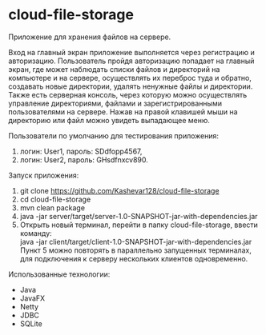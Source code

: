 # cloud-file-storage
Приложение для хранения файлов на сервере.

Вход на главный экран приложение выполняется через регистрацию и авторизацию. 
Пользователь пройдя авторизацию попадает на главный экран, где может наблюдать
списки файлов и директорий на компьютере и на сервере, осуществлять их переброс
туда и обратно, создавать новые директории, удалять ненужные файлы и директории.
Также есть серверная консоль, через которую можно осуществлять управление директориями,
файлами и зарегистрированными пользователями на сервере. Нажав на правой клавишей мыши на
директорию или файл можно увидеть выпадающее меню.

Пользователи по умолчанию для тестирования приложения:
1. логин: User1, пароль: SDdfopp4567,
2. логин: User2, пароль: GHsdfnxcv890.

Запуск приложения:
1. git clone https://github.com/Kashevar128/cloud-file-storage
2. cd cloud-file-storage
3. mvn clean package
4. java -jar server/target/server-1.0-SNAPSHOT-jar-with-dependencies.jar
5. Открыть новый терминал, перейти в папку cloud-file-storage, ввести команду:   
java -jar client/target/client-1.0-SNAPSHOT-jar-with-dependencies.jar    
Пункт 5 можно повторять в параллельно запущенных терминалах, для подключения к серверу
нескольких клиентов одновременно.

Использованные технологии:
* Java
* JavaFX
* Netty
* JDBC
* SQLite

